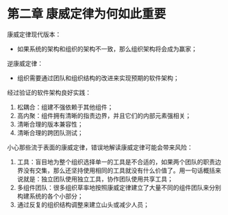 # 第二章 康威定律为何如此重要

康威定律现代版本：

- 如果系统的架构和组织的架构不一致，那么组织架构将会成为赢家；

逆康威定律：

- 组织需要通过团队和组织结构的改进来实现预期的软件架构；

经过验证的软件架构良好实践：

1. 松耦合：组建不强依赖于其他组件；
2. 高内聚：组件拥有清晰的指责边界，并且它们的内部元素强相关；
3. 清晰合理的版本兼容性；
4. 清晰合理的跨团队测试；

小心那些流于表面的康威定律，错误地解读康威定律可能会带来风险：

1. 工具：盲目地为整个组织选择单一的工具是不合适的，如果两个团队的职责边界没有交集，那么还坚持使用相同的工具就没有什么价值了。用一句话概括来说就是：独立团队使用独立工具，协作团队使用共享工具；
2. 多组件团队：很多组织草率地按照康威定律建立了大量不同的组件团队来分别构建系统的各个小部分；
3. 通过反复的组织结构调整来建立山头或减少人员；

